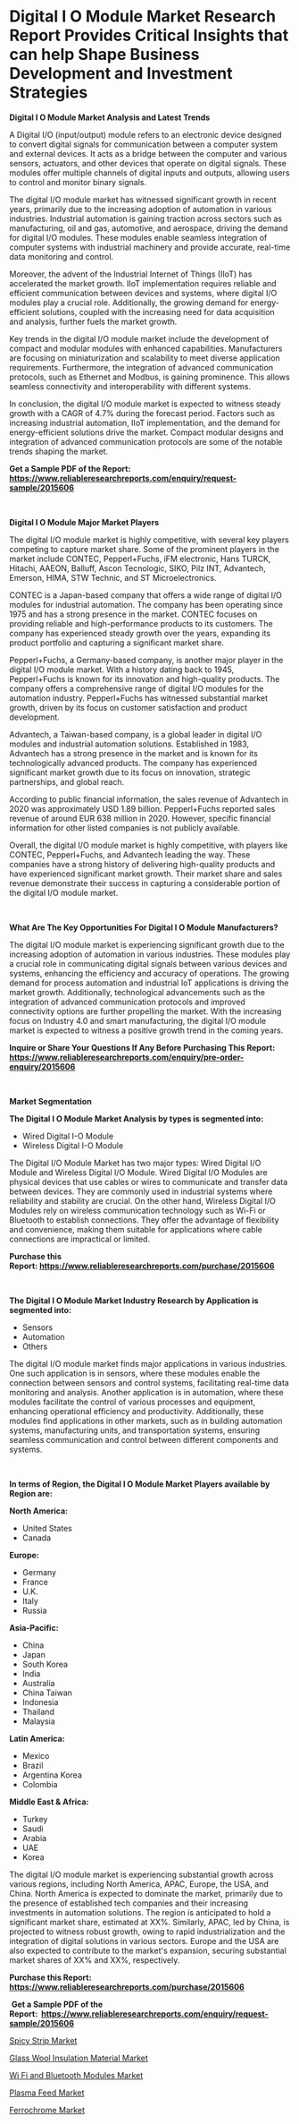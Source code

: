<p><h1>Digital I O Module Market Research Report Provides Critical Insights that can help Shape Business Development and Investment Strategies</h1></p><p><strong>Digital I O Module Market Analysis and Latest Trends</strong></p>
<p><p>A Digital I/O (input/output) module refers to an electronic device designed to convert digital signals for communication between a computer system and external devices. It acts as a bridge between the computer and various sensors, actuators, and other devices that operate on digital signals. These modules offer multiple channels of digital inputs and outputs, allowing users to control and monitor binary signals.</p><p>The digital I/O module market has witnessed significant growth in recent years, primarily due to the increasing adoption of automation in various industries. Industrial automation is gaining traction across sectors such as manufacturing, oil and gas, automotive, and aerospace, driving the demand for digital I/O modules. These modules enable seamless integration of computer systems with industrial machinery and provide accurate, real-time data monitoring and control.</p><p>Moreover, the advent of the Industrial Internet of Things (IIoT) has accelerated the market growth. IIoT implementation requires reliable and efficient communication between devices and systems, where digital I/O modules play a crucial role. Additionally, the growing demand for energy-efficient solutions, coupled with the increasing need for data acquisition and analysis, further fuels the market growth.</p><p>Key trends in the digital I/O module market include the development of compact and modular modules with enhanced capabilities. Manufacturers are focusing on miniaturization and scalability to meet diverse application requirements. Furthermore, the integration of advanced communication protocols, such as Ethernet and Modbus, is gaining prominence. This allows seamless connectivity and interoperability with different systems.</p><p>In conclusion, the digital I/O module market is expected to witness steady growth with a CAGR of 4.7% during the forecast period. Factors such as increasing industrial automation, IIoT implementation, and the demand for energy-efficient solutions drive the market. Compact modular designs and integration of advanced communication protocols are some of the notable trends shaping the market.</p></p>
<p><strong>Get a Sample PDF of the Report:&nbsp; <a href="https://www.reliableresearchreports.com/enquiry/request-sample/2015606">https://www.reliableresearchreports.com/enquiry/request-sample/2015606</a></strong></p>
<p>&nbsp;</p>
<p><strong>Digital I O Module Major Market Players</strong></p>
<p><p>The digital I/O module market is highly competitive, with several key players competing to capture market share. Some of the prominent players in the market include CONTEC, Pepperl+Fuchs, iFM electronic, Hans TURCK, Hitachi, AAEON, Balluff, Ascon Tecnologic, SIKO, Pilz INT, Advantech, Emerson, HIMA, STW Technic, and ST Microelectronics.</p><p>CONTEC is a Japan-based company that offers a wide range of digital I/O modules for industrial automation. The company has been operating since 1975 and has a strong presence in the market. CONTEC focuses on providing reliable and high-performance products to its customers. The company has experienced steady growth over the years, expanding its product portfolio and capturing a significant market share.</p><p>Pepperl+Fuchs, a Germany-based company, is another major player in the digital I/O module market. With a history dating back to 1945, Pepperl+Fuchs is known for its innovation and high-quality products. The company offers a comprehensive range of digital I/O modules for the automation industry. Pepperl+Fuchs has witnessed substantial market growth, driven by its focus on customer satisfaction and product development.</p><p>Advantech, a Taiwan-based company, is a global leader in digital I/O modules and industrial automation solutions. Established in 1983, Advantech has a strong presence in the market and is known for its technologically advanced products. The company has experienced significant market growth due to its focus on innovation, strategic partnerships, and global reach.</p><p>According to public financial information, the sales revenue of Advantech in 2020 was approximately USD 1.89 billion. Pepperl+Fuchs reported sales revenue of around EUR 638 million in 2020. However, specific financial information for other listed companies is not publicly available.</p><p>Overall, the digital I/O module market is highly competitive, with players like CONTEC, Pepperl+Fuchs, and Advantech leading the way. These companies have a strong history of delivering high-quality products and have experienced significant market growth. Their market share and sales revenue demonstrate their success in capturing a considerable portion of the digital I/O module market.</p></p>
<p>&nbsp;</p>
<p><strong>What Are The Key Opportunities For Digital I O Module Manufacturers?</strong></p>
<p><p>The digital I/O module market is experiencing significant growth due to the increasing adoption of automation in various industries. These modules play a crucial role in communicating digital signals between various devices and systems, enhancing the efficiency and accuracy of operations. The growing demand for process automation and industrial IoT applications is driving the market growth. Additionally, technological advancements such as the integration of advanced communication protocols and improved connectivity options are further propelling the market. With the increasing focus on Industry 4.0 and smart manufacturing, the digital I/O module market is expected to witness a positive growth trend in the coming years.</p></p>
<p><strong>Inquire or Share Your Questions If Any Before Purchasing This Report: <a href="https://www.reliableresearchreports.com/enquiry/pre-order-enquiry/2015606">https://www.reliableresearchreports.com/enquiry/pre-order-enquiry/2015606</a></strong></p>
<p>&nbsp;</p>
<p><strong>Market Segmentation</strong></p>
<p><strong>The Digital I O Module Market Analysis by types is segmented into:</strong></p>
<p><ul><li>Wired Digital I-O Module</li><li>Wireless Digital I-O Module</li></ul></p>
<p><p>The Digital I/O Module Market has two major types: Wired Digital I/O Module and Wireless Digital I/O Module. Wired Digital I/O Modules are physical devices that use cables or wires to communicate and transfer data between devices. They are commonly used in industrial systems where reliability and stability are crucial. On the other hand, Wireless Digital I/O Modules rely on wireless communication technology such as Wi-Fi or Bluetooth to establish connections. They offer the advantage of flexibility and convenience, making them suitable for applications where cable connections are impractical or limited.</p></p>
<p><strong>Purchase this Report:&nbsp;<a href="https://www.reliableresearchreports.com/purchase/2015606">https://www.reliableresearchreports.com/purchase/2015606</a></strong></p>
<p>&nbsp;</p>
<p><strong>The Digital I O Module Market Industry Research by Application is segmented into:</strong></p>
<p><ul><li>Sensors</li><li>Automation</li><li>Others</li></ul></p>
<p><p>The digital I/O module market finds major applications in various industries. One such application is in sensors, where these modules enable the connection between sensors and control systems, facilitating real-time data monitoring and analysis. Another application is in automation, where these modules facilitate the control of various processes and equipment, enhancing operational efficiency and productivity. Additionally, these modules find applications in other markets, such as in building automation systems, manufacturing units, and transportation systems, ensuring seamless communication and control between different components and systems.</p></p>
<p>&nbsp;</p>
<p><strong>In terms of Region, the Digital I O Module Market Players available by Region are:</strong></p>
<p>
    <p> <strong> North America: </strong>
        <ul>
            <li>United States</li>
            <li>Canada</li>
        </ul>
        </p> 
    <p> <strong> Europe: </strong>
        <ul>
            <li>Germany</li>
            <li>France</li>
            <li>U.K.</li>
            <li>Italy</li>
            <li>Russia</li>
        </ul>
        </p> 
    <p> <strong> Asia-Pacific: </strong>
        <ul>
            <li>China</li>
            <li>Japan</li>
            <li>South Korea</li>
            <li>India</li>
            <li>Australia</li>
            <li>China Taiwan</li>
            <li>Indonesia</li>
            <li>Thailand</li>
            <li>Malaysia</li>
        </ul>
        </p> 
    <p> <strong> Latin America: </strong>
        <ul>
            <li>Mexico</li>
            <li>Brazil</li>
            <li>Argentina Korea</li>
            <li>Colombia</li>
        </ul>
        </p> 
    <p> <strong> Middle East & Africa: </strong>
        <ul>
            <li>Turkey</li>
            <li>Saudi</li>
            <li>Arabia</li>
            <li>UAE</li>
            <li>Korea</li>
        </ul>
    </p>
    </p>
<p><p>The digital I/O module market is experiencing substantial growth across various regions, including North America, APAC, Europe, the USA, and China. North America is expected to dominate the market, primarily due to the presence of established tech companies and their increasing investments in automation solutions. The region is anticipated to hold a significant market share, estimated at XX%. Similarly, APAC, led by China, is projected to witness robust growth, owing to rapid industrialization and the integration of digital solutions in various sectors. Europe and the USA are also expected to contribute to the market's expansion, securing substantial market shares of XX% and XX%, respectively.</p></p>
<p><strong>Purchase this Report: <a href="https://www.reliableresearchreports.com/purchase/2015606">https://www.reliableresearchreports.com/purchase/2015606</a></strong></p>
<p>&nbsp;<strong>Get a Sample PDF of the Report:&nbsp;&nbsp;<a href="https://www.reliableresearchreports.com/enquiry/request-sample/2015606">https://www.reliableresearchreports.com/enquiry/request-sample/2015606</a></strong></p>
<p><strong></strong></p>
<p><p><a href="https://www.linkedin.com/pulse/spicy-strip-market-size-share-global-analysis-report-2023-aurdf/">Spicy Strip Market</a></p><p><a href="https://medium.com/@yuvicharp23/glass-wool-insulation-material-market-analysis-and-sze-forecasted-for-period-from-2023-to-2030-e6adfff88350">Glass Wool Insulation Material Market</a></p><p><a href="https://github.com/RichRobinson5/Market-Research-Report-List-2/blob/main/wi-fi-and-bluetooth-modules-market.md">Wi Fi and Bluetooth Modules Market</a></p><p><a href="https://www.linkedin.com/pulse/plasma-feed-market-size-share-global-analysis-report-2023-j1xef/">Plasma Feed Market</a></p><p><a href="https://medium.com/@kartik.reportprime/ferrochrome-market-analysis-its-cagr-market-segmentation-and-global-industry-overview-3efb94d12e0c">Ferrochrome Market</a></p></p>